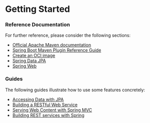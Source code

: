 # Getting Started

### Reference Documentation
For further reference, please consider the following sections:

* [Official Apache Maven documentation](https://maven.apache.org/guides/index.html)
* [Spring Boot Maven Plugin Reference Guide](https://docs.spring.io/spring-boot/docs/3.3.0.RELEASE/maven-plugin/reference/html/)
* [Create an OCI image](https://docs.spring.io/spring-boot/docs/3.3.0.RELEASE/maven-plugin/reference/html/#build-image)
* [Spring Data JPA](https://docs.spring.io/spring-boot/docs/3.3.0.RELEASE/reference/htmlsingle/index.html#data.sql.jpa-and-spring-data)
* [Spring Web](https://docs.spring.io/spring-boot/docs/3.3.0.RELEASE/reference/htmlsingle/index.html#web)

### Guides
The following guides illustrate how to use some features concretely:

* [Accessing Data with JPA](https://spring.io/guides/gs/accessing-data-jpa/)
* [Building a RESTful Web Service](https://spring.io/guides/gs/rest-service/)
* [Serving Web Content with Spring MVC](https://spring.io/guides/gs/serving-web-content/)
* [Building REST services with Spring](https://spring.io/guides/tutorials/rest/)


